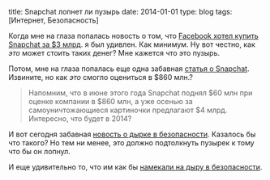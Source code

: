 title: Snapchat лопнет ли пузырь
date: 2014-01-01
type: blog
tags: [Интернет, Безопасность]

Когда мне на глаза попалась новость о том, что [Facebook хотел купить Snapchat за $3 млрд](http://slon.ru/appheroes/facebook-khotel-kupit-snapchat-za-3-mlrd-no-vnov-poluchil-otkaz-1018854.xhtml). я был удивлен. Как минимум. Ну вот честно, как *это* может стоить таких денег? Мне кажется что это пузырь.

Потом, мне на глаза попалась еще одна забавная [статья о Snapchat](http://www.siliconrus.com/2013/11/typical-sillicon-valley-komu-v-itoge-dostanetsya-snapchat/). Извините, но как *это* смогло оцениться в $860 млн.?

>Напомним, что в июне этого года Snapchat поднял $60 млн при оценке компании в $860 млн, а уже осенью за самоуничтожающиеся картиночки предлагают $4 млрд. Интересно, что будет в 2014?

И вот сегодня забавная [новость о дырке в безопасности](http://www.theverge.com/2014/1/1/5262740/4-6-million-snapchat-phone-numbers-and-usernames-leaked). Казалось бы что такого? Но тем ни менее, это должно подтолкнуть пузырек к тому что бы он лопнул.

И еще удивительно то, что им как бы [намекали на дыру в безопасности](http://habrahabr.ru/post/207984/).
